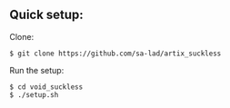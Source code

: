 ## Quick setup:

Clone:

```
$ git clone https://github.com/sa-lad/artix_suckless
```

Run the setup:

```
$ cd void_suckless
$ ./setup.sh
```
